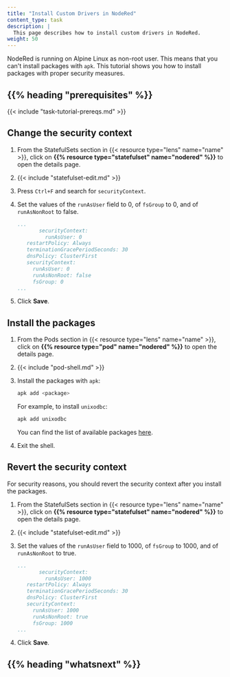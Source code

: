 ```yaml
---
title: "Install Custom Drivers in NodeRed"
content_type: task
description: |
  This page describes how to install custom drivers in NodeRed.
weight: 50
---
```


<!-- overview -->

NodeRed is running on Alpine Linux as non-root user. This means that you can't
install packages with `apk`. This tutorial shows you how to install packages
with proper security measures.

## {{% heading "prerequisites" %}}

{{< include "task-tutorial-prereqs.md" >}}

<!-- steps -->

## Change the security context

1. From the StatefulSets section in {{< resource type="lens" name="name" >}}, click on **{{% resource type="statefulset" name="nodered" %}}**
   to open the details page.
2. {{< include "statefulset-edit.md" >}}
3. Press `Ctrl+F` and search for `securityContext`.
4. Set the values of the `runAsUser` field to 0, of `fsGroup` to 0, and of
   `runAsNonRoot` to false.

   ```yaml
   ...
          securityContext:
            runAsUser: 0
      restartPolicy: Always
      terminationGracePeriodSeconds: 30
      dnsPolicy: ClusterFirst
      securityContext:
        runAsUser: 0
        runAsNonRoot: false
        fsGroup: 0
   ...
   ```

5. Click **Save**.

## Install the packages

1. From the Pods section in {{< resource type="lens" name="name" >}}, click on **{{% resource type="pod" name="nodered" %}}**
   to open the details page.
2. {{< include "pod-shell.md" >}}
3. Install the packages with `apk`:

   ```bash
   apk add <package>
   ```

   For example, to install `unixodbc`:

   ```bash
   apk add unixodbc
   ```

   You can find the list of available packages [here](https://pkgs.alpinelinux.org/packages).

4. Exit the shell.

## Revert the security context

For security reasons, you should revert the security context after you install
the packages.

1. From the StatefulSets section in {{< resource type="lens" name="name" >}}, click on **{{% resource type="statefulset" name="nodered" %}}**
   to open the details page.
2. {{< include "statefulset-edit.md" >}}
3. Set the values of the `runAsUser` field to 1000, of `fsGroup` to 1000, and of
   `runAsNonRoot` to true.

   ```yaml
   ...
          securityContext:
            runAsUser: 1000
      restartPolicy: Always
      terminationGracePeriodSeconds: 30
      dnsPolicy: ClusterFirst
      securityContext:
        runAsUser: 1000
        runAsNonRoot: true
        fsGroup: 1000
   ...
   ```

4. Click **Save**.

<!-- discussion -->

<!-- Optional section; add links to information related to this topic. -->
## {{% heading "whatsnext" %}}
